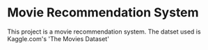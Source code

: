 # Movie Recommendation System
This project is a movie recommendation system. The datset used is Kaggle.com's 'The Movies Dataset'